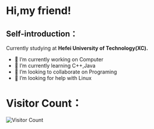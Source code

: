 # Hi,my friend!
## Self-introduction：
Currently studying at **Hefei University of Technology(XC).**

- 🔭 I’m currently working on Computer
- 🌱 I’m currently learning C++,Java
- 👯 I’m looking to collaborate on Programing
- 🤔 I’m looking for help with Linux
# Visitor Count：
![Visitor Count](https://profile-counter.glitch.me/Tuning-Luna/count.svg)

